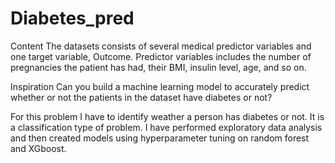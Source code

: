 # Diabetes_pred
Content
The datasets consists of several medical predictor variables and one target variable, Outcome. Predictor variables includes the number of pregnancies the patient has had, their BMI, insulin level, age, and so on.

Inspiration
Can you build a machine learning model to accurately predict whether or not the patients in the dataset have diabetes or not?

For this problem I have to identify weather a person has diabetes or not. It is a classification type of problem.
I have performed exploratory data analysis and then created models using hyperparameter tuning on random forest and XGboost.   

